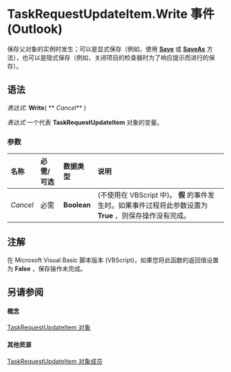 
# TaskRequestUpdateItem.Write 事件 (Outlook)

保存父对象的实例时发生；可以是显式保存（例如，使用  **[Save](3110b151-8850-6ac1-b2a5-1bc35d9beff3.md)** 或 **[SaveAs](7d40f1b8-d5df-f301-4350-b783c480fe72.md)** 方法），也可以是隐式保存（例如，关闭项目的检查器时为了响应提示而进行的保存）。


## 语法

 _表达式_. **Write**( ** _Cancel_** )

 _表达式_ 一个代表 **TaskRequestUpdateItem** 对象的变量。


### 参数



|**名称**|**必需/可选**|**数据类型**|**说明**|
|:-----|:-----|:-----|:-----|
| _Cancel_|必需|**Boolean**|(不使用在 VBScript 中)。 **假** 的事件发生时。如果事件过程将此参数设置为 **True** ，则保存操作没有完成。|

## 注解

在 Microsoft Visual Basic 脚本版本 (VBScript)，如果您将此函数的返回值设置为 **False** ，保存操作未完成。


## 另请参阅


#### 概念


[TaskRequestUpdateItem 对象](5bc407fe-b3f6-3e46-8b91-e2ed96292cec.md)
#### 其他资源


[TaskRequestUpdateItem 对象成员](f4a396b3-c2f7-68a7-efa7-877328a7fc21.md)